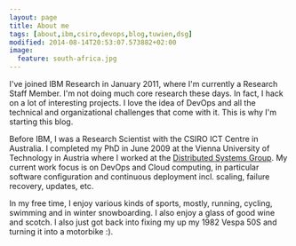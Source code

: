 ```yaml
---
layout: page
title: About me
tags: [about,ibm,csiro,devops,blog,tuwien,dsg]
modified: 2014-08-14T20:53:07.573882+02:00
image:
  feature: south-africa.jpg
---
```


I've joined IBM Research in January 2011, where I'm currently a Research Staff Member. I'm not doing much core research these days. In fact, I hack on a lot of interesting projects. I love the idea of DevOps and all the technical and organizational challenges that come with it. This is why I'm starting this blog.

Before IBM, I was a Research Scientist with the CSIRO ICT Centre in Australia. I completed my PhD in June 2009 at the Vienna University of Technology in Austria where I worked at the [Distributed Systems Group](http://dsg.tuwien.ac.at). My current work focus is on DevOps and Cloud computing, in particular software configuration and continuous deployment incl. scaling, failure recovery, updates, etc.

In my free time, I enjoy various kinds of sports, mostly, running, cycling, swimming and in winter snowboarding. I also enjoy a glass of good wine and scotch. I also just got back into fixing my up my 1982 Vespa 50S and turning it into a motorbike :).	